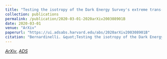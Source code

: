 ```yaml
---
title: "Testing the isotropy of the Dark Energy Survey's extreme trans-Neptunian objects"
collection: publications
permalink: /publication/2020-03-01-2020arXiv200308901B
date: 2020-03-01
venue: "ArXiv"
paperurl: "https://ui.adsabs.harvard.edu/abs/2020arXiv200308901B"
citation: "Bernardinelli. &quot;Testing the isotropy of the Dark Energy Survey's extreme trans-Neptunian objects.&quot; <i>ArXiv</i>, :, Mar 2020"
---
```


[*ArXiv*](https://arxiv.org/abs/2003.08901), [*ADS*](https://ui.adsabs.harvard.edu/abs/2020arXiv200308901B)
